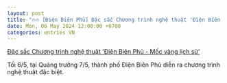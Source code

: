 ```yaml
---
layout: post
title: "🔥🔥 [Điện Biên Phủ] Đặc sắc Chương trình nghệ thuật 'Điện Biên Phủ - Mốc vàng lịch sử'"
date: Mon, 06 May 2024 12:00:00 +0700
categories: entries VN
---
```

[Đặc sắc Chương trình nghệ thuật 'Điện Biên Phủ - Mốc vàng lịch sử'](https://baotintuc.vn/thoi-su/dac-sac-chuong-trinh-nghe-thuat-dien-bien-phu-moc-vang-lich-su-20240506232623986.htm)

Tối 6/5, tại Quảng trường 7/5, thành phố Điện Biên Phủ diễn ra chương trình nghệ thuật đặc biệt.

